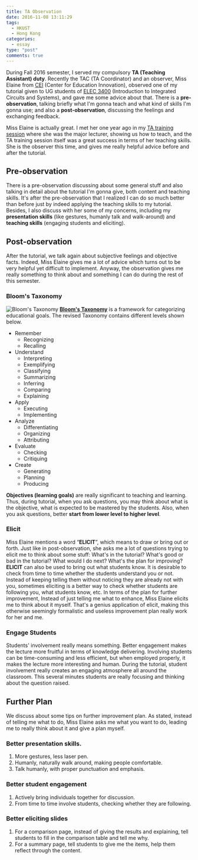 ```yaml
---
title: TA Observation
date: 2016-11-08 13:11:29
tags:
  - HKUST
  - Hong Kong
categories:
  - essay
type: "post"
comments: true
---
```

During Fall 2016 semester, I served my compulsory **TA (Teaching Assistant) duty**. Recently the TAC (TA Coordinator) and an observer, Miss Elaine from [CEI](http://cei.ust.hk/) (Center for Education Innovation), observed one of my tutorial given to UG students of [ELEC 3400](http://www.ece.ust.hk/public/programs/ug_course.html) (Introduction to Integrated Circuits and Systems), and gave me some advice about that. There is a **pre-observation**, talking briefly what I'm gonna teach and what kind of skills I'm gonna use; and also a **post-observation**, discussing the feelings and exchanging feedback.

<!--more-->

Miss Elaine is actually great. I met her one year ago in my [TA training session](http://cei.ust.hk/gta-training-program) where she was the major lecturer, showing us how to teach, and the TA training session itself was a great success in terms of her teaching skills. She is the observer this time, and gives me really helpful advice before and after the tutorial.

## Pre-observation
There is a pre-observation discussing about some general stuff and also talking in detail about the tutorial I'm gonna give, both content and teaching skills. It's after the pre-observation that I realized I can do so much better than before just by indeed applying the teaching skills to my tutorial.
Besides, I also discuss with her some of my concerns, including my **presentation skills** (like gestures, humanly talk and walk-around) and **teaching skills** (engaging students and eliciting).

## Post-observation
After the tutorial, we talk again about subjective feelings and objective facts. Indeed, Miss Elaine gives me a lot of advice which turns out to be very helpful yet difficult to implement. Anyway, the observation gives me really something to think about and something I can do during the rest of this semester.
### Bloom's Taxonomy
![Bloom's Taxonomy](/uploads/2016/BloomTaxonomy.jpg "Bloom's Taxonomy: remember, understand, apply, analyze, evaluate and create")
[**Bloom's Taxonomy**](https://cft.vanderbilt.edu/guides-sub-pages/blooms-taxonomy/) is a framework for categorizing educational goals. The revised Taxonomy contains different levels shown below.
* Remember
  * Recognizing
  * Recalling
* Understand
  * Interpreting
  * Exemplifying
  * Classifying
  * Summarizing
  * Inferring
  * Comparing
  * Explaining
* Apply
  * Executing
  * Implementing
* Analyze
  * Differentiating
  * Organizing
  * Attributing
* Evaluate
  * Checking
  * Critiquing
* Create
  * Generating
  * Planning
  * Producing

**Objectives (learning goals)** are really significant to teaching and learning. Thus, during tutorial, when you ask questions, you may think about what is the objective, what is expected to be mastered by the students. Also, when you ask questions, better **start from lower level to higher level**.
### Elicit
Miss Elaine mentions a word “**ELICIT**”, which means to draw or bring out or forth. Just like in post-observation, she asks me a lot of questions trying to elicit me to think about some stuff: What's in the tutorial? What's good or bad in the tutorial? What would I do next? What's the plan for improving?
**ELICIT** can also be used to bring out what students know. It is desirable to check from time to time whether the students understand you or not. Instead of keeping telling them without noticing they are already not with you, sometimes eliciting is a better way to check whether students are following you, what students know, etc.
In terms of the plan for further improvement, Instead of just telling me what to enhance, Miss Elaine elicits me to think about it myself. That's a genius application of elicit, making this otherwise seemingly formalistic and useless improvement plan really work for her and me.
### Engage Students
Students' involvement really means something. Better engagement makes the lecture more fruitful in terms of knowledge delivering. Involving students can be time-consuming and less efficient, but when employed properly, it makes the lecture more interesting and human.
During the tutorial, student involvement really creates an engaging atmosphere all around the classroom. This several minutes students are really focusing and thinking about the question raised.

## Further Plan
We discuss about some tips on further improvement plan. As stated, instead of telling me what to do, Miss Elaine asks me what you want to do, leading me to really think about it and give a plan myself.
### Better presentation skills.
1. More gestures, less laser pen.
2. Humanly, naturally walk around, making people comfortable.
3. Talk humanly, with proper punctuation and emphasis.

### Better student engagement
1. Actively bring individuals together for discussion.
2. From time to time involve students, checking whether they are following.

### Better eliciting slides
1. For a comparison page, instead of giving the results and explaining, tell students to fill in the comparison table and tell me why.
2. For a summary page, tell students to give me the items, help them reflect through the content.
